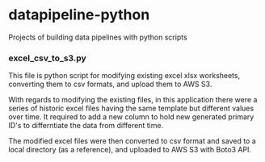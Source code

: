 # datapipeline-python
Projects of building data pipelines with python scripts

### excel_csv_to_s3.py 

This file is python script for modifying existing excel xlsx worksheets, converting them to csv formats, and upload them to AWS S3.

With regards to modifying the existing files, in this application there were a series of historic excel files having the same template but different values over time. It required to add a new column to hold new generated primary ID's to differntiate the data from different time.

The modified excel files were then converted to csv format and saved to a local directory (as a reference), and uploaded to AWS S3 with Boto3 API.



